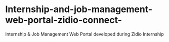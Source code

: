 # Internship-and-job-management-web-portal-zidio-connect-
Internship &amp; Job Management Web Portal developed during Zidio Internship
